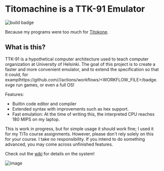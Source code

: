 # Titomachine is a TTK-91 Emulator

![build badge](https://github.com/sevonj/titomachine/actions/workflows/rust.yml/badge.svg)

Because my programs were too much for [Titokone](https://www.cs.helsinki.fi/group/titokone/).

## What is this?
TTK-91 is a hypothetical computer architecture used to teach computer organization at University of Helsinki. The goal of this project is to create a faster and more convenient emulator, and to extend the specification so that it could, for examplhttps://github.com/<OWNER>/<REPOSITORY>/actions/workflows/<WORKFLOW_FILE>/badge.svge run games, or even a full OS!

Features:
- Builtin code editor and compiler
- Extended syntax with improvements such as hex support.
- Fast emulation: At the time of writing this, the interpreted CPU reaches 180 MIPS on my laptop.

This is work in progress, but for simple usage it should work fine; I used it for my TiTo course assignments. However, please don't rely solely on this for your course. I take no responsibility. If you intend to do something advanced, you may come across unfinished features.

Check out the [wiki](https://github.com/sevonj/titomachine/wiki) for details on the system!

![image](https://user-images.githubusercontent.com/100710152/230110624-c4e512e7-bed8-4f5e-9495-9f62e89f08a0.png)
